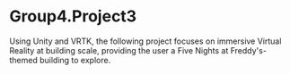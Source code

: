 # Group4.Project3
 Using Unity and VRTK, the following project focuses on immersive Virtual Reality at building scale, providing the user a Five Nights at Freddy's-themed building to explore.
